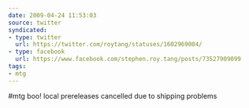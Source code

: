 ```yaml
---
date: 2009-04-24 11:53:03
source: twitter
syndicated:
- type: twitter
  url: https://twitter.com/roytang/statuses/1602969004/
- type: facebook
  url: https://www.facebook.com/stephen.roy.tang/posts/73527909099
tags:
- mtg
---
```


#mtg boo! local prereleases cancelled due to shipping problems